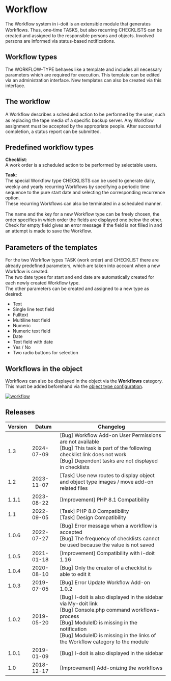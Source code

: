 # Workflow

The Workﬂow system in i-doit is an extensible module that generates Workﬂows. Thus, one-time TASKS, but also recurring CHECKLISTS can be created and assigned to the responsible persons and objects. Involved persons are informed via status-based notifications.

Workflow types
--------------

The WORKFLOW-TYPE behaves like a template and includes all necessary parameters which are required for execution. This template can be edited via an administration interface. New templates can also be created via this interface.

The workflow
------------

A Workﬂow describes a scheduled action to be performed by the user, such as replacing the tape media of a specific backup server. Any Workﬂow assignment must be accepted by the appropriate people. After successful completion, a status report can be submitted.

Predefined workflow types
-------------------------

**Checklist**:  
A work order is a scheduled action to be performed by selectable users.

**Task**:  
The special Workﬂow type CHECKLISTS can be used to generate daily, weekly and yearly recurring Workﬂows by specifying a periodic time sequence to the pure start date and selecting the corresponding recurrence option.  
These recurring Workﬂows can also be terminated in a scheduled manner.

The name and the key for a new Workﬂow type can be freely chosen, the order specifies in which order the fields are displayed one below the other.  
Check for empty field gives an error message if the field is not filled in and an attempt is made to save the Workﬂow.

Parameters of the templates
---------------------------

For the two Workﬂow types TASK (work order) and CHECKLIST there are already predefined parameters, which are taken into account when a new Workﬂow is created.  
The two date types for start and end date are automatically created for each newly created Workﬂow type.  
The other parameters can be created and assigned to a new type as desired:

*   Text
*   Single line text field
*   Fulltext
*   Multiline text field
*   Numeric
*   Numeric text field
*   Date
*   Text field with date
*   Yes / No
*   Two radio buttons for selection

Workflows in the object
-----------------------

Workflows can also be displayed in the object via the **Workflows** category. This must be added beforehand via the [object type configuration](../basics/assignment-of-categories-to-object-types.md).

[![workflow](../assets/images/en/i-doit-pro-add-ons/workflow/1-wf.png)](../assets/images/en/i-doit-pro-add-ons/workflow/1-wf.png)

Releases
--------

| Version | Datum      | Changelog                                                                                                                                                                                                                                       |
| ------- | ---------- | ----------------------------------------------------------------------------------------------------------------------------------------------------------------------------------------------------------------------------------------------- |
| 1.3     | 2024-07-09 | [Bug] Workflow Add-on User Permissions are not available<br>[Bug] This task is part of the following checklist link does not work<br>[Bug] Dependent tasks are not displayed in checklists                                                      |
| 1.2     | 2023-11-07 | [Task] Use new routes to display object and object type images / move add-on related files                                                                                                                                                      |
| 1.1.1   | 2023-08-22 | [Improvement] PHP 8.1 Compatibility                                                                                                                                                                                                             |
| 1.1     | 2022-09-05 | [Task] PHP 8.0 Compatibility  <br>[Task] Design Compatibility                                                                                                                                                                                   |
| 1.0.6   | 2022-07-27 | [Bug] Error message when a workflow is accepted  <br>[Bug] The frequency of checklists cannot be used because the value is not saved                                                                                                            |
| 1.0.5   | 2021-01-18 | [Improvement] Compatibility with i-doit 1.16                                                                                                                                                                                                    |
| 1.0.4   | 2020-08-10 | [Bug] Only the creator of a checklist is able to edit it                                                                                                                                                                                        |
| 1.0.3   | 2019-07-05 | [Bug] Error Update Workflow Add-on 1.0.2                                                                                                                                                                                                        |
| 1.0.2   | 2019-05-20 | [Bug] I-doit is also displayed in the sidebar via My-doit link<br>[Bug] Console.php command workflows-process<br>[Bug] ModuleID is missing in the notification<br>[Bug] ModuleID is missing in the links of the Workflow category to the module |
| 1.0.1   | 2019-01-09 | [Bug] I-doit is also displayed in the sidebar                                                                                                                                                                                                   |
| 1.0     | 2018-12-17 | [Improvement] Add-onizing the workflows                                                                                                                                                                                                         |
